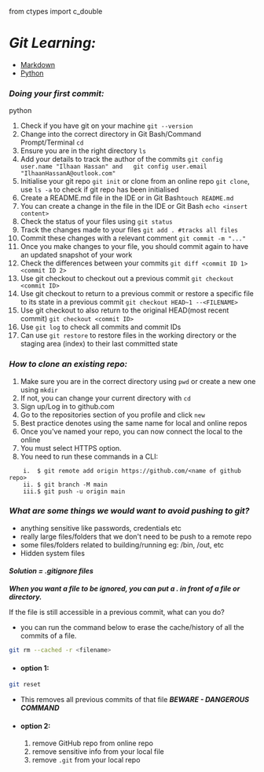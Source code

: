 from ctypes import c_double

# *Git Learning:*

* [Markdown](../learning_markdown/README)
* [Python](../learning_python/README.md)
### *Doing your first commit:*
python


1. Check if you have git on your machine `git --version`
2. Change into the correct directory in Git Bash/Command Prompt/Terminal `cd`
3. Ensure you are in the right directory `ls`
4. Add your details to track the author of the commits `git config user.name "Ilhaan Hassan" and  
    git config user.email "IlhaanHassanA@outlook.com"`
4. Initialise your git repo `git init` or clone from an online repo `git clone`, use `ls -a` to check if git repo has been initialised
5. Create a README.md file in the IDE or in Git Bash`touch README.md`
6. You can create a change in the file in the IDE or Git Bash `echo <insert content>`
7. Check the status of your files using `git status`
8. Track the changes made to your files `git add . #tracks all files`
9. Commit these changes with a relevant comment `git commit -m "..."`
10. Once you make changes to your file, you should commit again to have an updated snapshot of your work
11. Check the differences between your commits `git diff <commit ID 1> <commit ID 2>`
12. Use git checkout to checkout out a previous commit `git checkout <commit ID>`
13. Use git checkout to return to a previous commit or restore a specific file to its state in a previous commit `git checkout HEAD~1 --<FILENAME>`
14. Use git checkout to also return to the original HEAD(most recent commit) `git checkout <commit ID>`
15. Use `git log` to check all commits and commit IDs
16. Can use `git restore` to restore files in the working directory or the staging area (index) to their last committed state



### *How to clone an existing repo:*

1. Make sure you are in the correct directory using `pwd` or create a new one using `mkdir`
2. If not, you can change your current directory with `cd`
3. Sign up/Log in to github.com
4. Go to the repositories section of you profile and click `new`
5. Best practice denotes using the same name for local and online repos
6. Once you've named your repo, you can now connect the local to the online
7. You must select HTTPS option.
8. You need to run these commands in a CLI:
```commandline
    i.  $ git remote add origin https://github.com/<name of github repo>
    ii. $ git branch -M main
    iii.$ git push -u origin main
```
    


### ***What are some things we would want to avoid pushing to git?***

- anything sensitive like passwords, credentials etc
- really large files/folders that we don't need to be push to a remote repo
- some files/folders related to building/running eg: /bin, /out, etc
- Hidden system files
#### *Solution = .gitignore files*
 ***When you want a file to be ignored, you can put a . in front of a file or directory.***

If the file is still accessible in a previous commit, what can you do?
- you can run the command below to erase the cache/history of all the commits of a file.

```bash
git rm --cached -r <filename>
```
- #### option 1:
```bash
git reset
``` 
- This removes all previous commits of that file ***BEWARE - DANGEROUS COMMAND***
- #### option 2:
  1. remove GitHub repo from online repo
  2. remove sensitive info from your local file
  3. remove ```.git``` from your local repo


